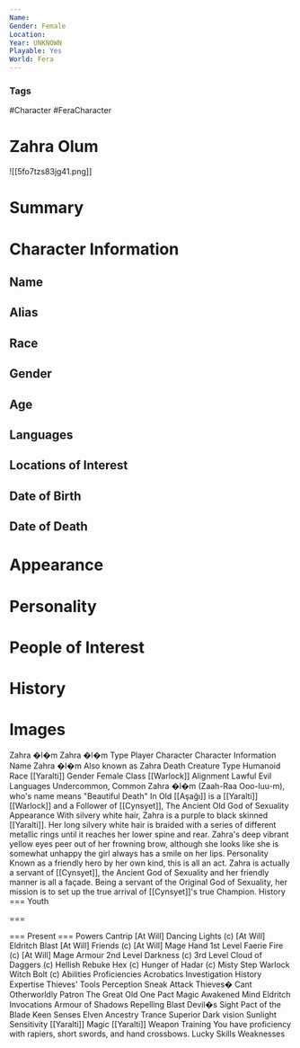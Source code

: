 ```yaml
---
Name: 
Gender: Female
Location: 
Year: UNKNOWN
Playable: Yes
World: Fera
---
```


### Tags
#Character #FeraCharacter 

# Zahra Olum
![[5fo7tzs83jg41.png]]

# Summary


# Character Information

## Name

## Alias

## Race

## Gender

## Age

## Languages

## Locations of Interest

## Date of Birth

## Date of Death

# Appearance

# Personality

# People of Interest

# History

# Images

Zahra �l�m  Zahra �l�m 
Type 
Player Character 
Character Information 
Name 
Zahra �l�m 
Also known as 
Zahra
Death 
Creature Type 
Humanoid 
Race 
[[Yaralti]] 
Gender 
Female 
Class 
[[Warlock]] 
Alignment 
Lawful Evil 
Languages 
Undercommon, Common 
Zahra �l�m (Zaah-Raa Ooo-luu-m), who's name means "Beautiful Death" In Old [[Aşağı]] is a [[Yaralti]] [[Warlock]] and a Follower of [[Cynsyet]], The Ancient Old God of Sexuality
Appearance
With silvery white hair, Zahra is a purple to black skinned [[Yaralti]]. Her long silvery white hair is braided with a series of different metallic rings until it reaches her lower spine and rear. 
Zahra's deep vibrant yellow eyes peer out of her frowning brow, although she looks like she is somewhat unhappy the girl always has a smile on her lips. 
Personality
Known as a friendly hero by her own kind, this is all an act. Zahra is actually a servant of [[Cynsyet]], the Ancient God of Sexuality and her friendly manner is all a façade. 
Being a servant of the Original God of Sexuality, her mission is to set up the true arrival of [[Cynsyet]]'s true Champion. 
History 
=== Youth

===
 
=== 
Present === 
Powers 
Cantrip
[At Will] Dancing Lights (c) 
[At Will] Eldritch Blast 
[At Will] Friends (c) 
[At Will] Mage Hand 
1st Level
Faerie Fire (c) 
[At Will] Mage Armour 
2nd Level
Darkness (c) 
3rd Level
Cloud of Daggers (c) 
Hellish Rebuke 
Hex (c) 
Hunger of Hadar (c) 
Misty Step 
Warlock 
Witch Bolt (c) 
Abilities 
Proficiencies
Acrobatics 
Investigation 
History 
Expertise
Thieves' Tools 
Perception 
Sneak Attack 
Thieves� Cant 
Otherworldly Patron
The Great Old One 
Pact Magic 
Awakened Mind 
Eldritch Invocations 
Armour of Shadows 
Repelling Blast 
Devil�s Sight 
Pact of the Blade 
Keen Senses 
Elven Ancestry 
Trance 
Superior Dark vision 
Sunlight Sensitivity 
[[Yaralti]] Magic 
[[Yaralti]] Weapon Training
You have proficiency with rapiers, short swords, and hand crossbows. 
Lucky 
Skills 
Weaknesses